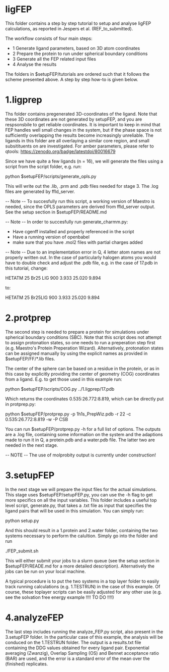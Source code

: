# ligFEP

This folder contains a step by step tutorial to setup and
analyse ligFEP calculations, as reported in Jespers et al. 
(REF_to_submitted). 

The workflow consists of four main steps:

- 1 Generate ligand parameters, based on 3D atom coordinates
- 2 Prepare the protein to run under spherical boundary conditions
- 3 Generate all the FEP related input files
- 4 Analyse the results

The folders in $setupFEP/tutorials are ordered such that it
follows the scheme presented above. A step by step how-to is given
below.

# 1.ligprep
Ths folder contains pregenerated 3D-coordinates of the ligand.
Note that these 3D coordinates are not generated by setupFEP, and
you are respsonsbile to get reliable coordinates. It is important
to keep in mind that FEP handles well small changes in the system,
but if the phase space is not sufficiently overlapping the results
become increasingly unreliable. The ligands in this folder are 
all overlaying a similar core region, and small subsitituents on
are investigated. 
For amber parameters, please refer to qtools:
https://zenodo.org/badge/latestdoi/80016679

Since we have quite a few ligands (n = 16), we will generate the 
files using a script from the script folder, e.g. run:

python $setupFEP/scripts/generate_opls.py

This will write out the .lib, .prm and .pdb files needed for 
stage 3. The .log files are generated by ffld_server.

-- Note --
To succesfully run this script, a working version of Maestro is
needed, since the OPLS parameters are derived from ffld_server
output. See the setup section in $setupFEP/README.md

-- Note --
In order to succesfully run generate_charmm.py:
- Have cgenff installed and properly referenced in the script
- Have a running version of openbabel
- make sure that you have .mol2 files with partial charges added

-- Note --
Due to an implementation error in Q, 4 letter atom names are not
properly written out. In the case of particularly halogen atoms
you would have to double check and adjust the .pdb file, e.g.
in the case of 17.pdb in this tutorial, change:

HETATM   25  Br25 LIG   900       3.933  25.020   9.894

to:

HETATM   25  Br25LIG   900       3.933  25.020   9.894

# 2.protprep
The second step is needed to prepare a protein for simulations
under spherical boundary conditions (SBC). Note that this script
does not attempt to assign protonation states, so one needs to run
a preperation step first (e.g.  Maestro's Protein Preperation 
Wizard). Alternatively, protonation states can be assigned manually 
by using the explicit names as provided in $setupFEP/FF/*.lib files.

The center of the sphere can be based on a residue in the protein, 
or as in this case by explicitly providing the center of geometry 
(COG) coordinates from a ligand. E.g. to get those used in this
example run:

python $setupFEP/scripts/COG.py ../1.ligprep/17.pdb

Which returns the coordinates 0.535:26.772:8.819, which can be 
directly put in protprep.py:

python $setupFEP/protprep.py -p 1h1s_PrepWiz.pdb -r 22 
-c 0.535:26.772:8.819 -w -P CSB

You can run $setupFEP/protprep.py -h for a full list of options.
The outputs are a .log file, containing some information on the
system and the adaptions made to run it in Q, a protein.pdb and
a water.pdb file. The latter two are needed in the next stage.

-- NOTE --
The use of molprobity output is currently under construction!

# 3.setupFEP
In the next stage we will prepare the input files for the actual
simulations. This stage uses $setupFEP/setupFEP.py, you can use 
the -h flag to get more specifics on all the input variables. 
This folder includes a useful top level script, generate.py, that
takes a .txt file as input that specifies the ligand pairs that 
will be used in this simulation. You can simply run:

python setup.py

And this should result in a 1.protein and 2.water folder, containing
the two systems necessary to perform the calultion. Simply go into
the folder and run

./FEP_submit.sh

This will either submit your jobs to a slurm queue (see the setup
section in $setupFEP/READE.md for a more detailed description).
Alternatively the jobs can be run on your local machine.

A typical procedure is to put the two systems in a top layer folder
to easily track running calculations (e.g. 1.TESTRUN) in the case
of this example. Of course, these toplayer scripts can be easily
adjusted for any other use (e.g. see the solvation free energy 
example !!!! TO DO !!!!)

# 4.analyzeFEP
The last step includes running the analyze_FEP.py script, also 
present in the 3.setupFEP folder. In the particular case of this
example, the analysis will be conduced on the 1.TESTRUN folder.
The output is a results.txt file containing the DDG values obtained
for every ligand pair. Exponential averaging (Zwanzig), Overlap
Sampling (OS) and Bennet acceptance ratio (BAR) are used, and the
error is a standard error of the mean over the (finished) replicates.
